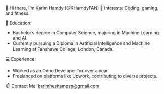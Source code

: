👋 Hi there, I’m Karim Hamdy (@KHamdyFAN)
👀 Interests: Coding, gaming, and fitness.

🌱 Education:
  - Bachelor’s degree in Computer Science, majoring in Machine Learning and AI.
  - Currently pursuing a Diploma in Artificial Intelligence and Machine Learning at Fanshawe College, London, Canada.

💻 Experience:
  - Worked as an Odoo Developer for over a year.
  - Freelanced on platforms like Upwork, contributing to diverse projects.

📫 Contact Me: karimheshampsn@gmail.com

<!---
KHamdyFAN/KHamdyFAN is a ✨ special ✨ repository because its `README.md` (this file) appears on your GitHub profile.
You can click the Preview link to take a look at your changes.
--->
